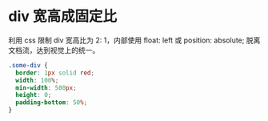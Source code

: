  # div 宽高成固定比

利用 css 限制 div 宽高比为 2: 1，内部使用 float: left 或 position: absolute; 脱离文档流，达到视觉上的统一。

```css
.some-div {
  border: 1px solid red;
  width: 100%;
  min-width: 500px;
  height: 0;
  padding-bottom: 50%;
}
```

